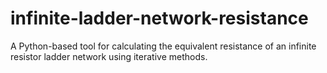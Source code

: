 # infinite-ladder-network-resistance
A Python-based tool for calculating the equivalent resistance of an infinite resistor ladder network using iterative methods.

